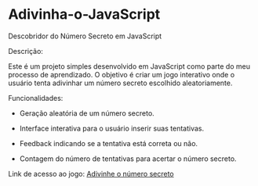 # Adivinha-o-JavaScript

Descobridor do Número Secreto em JavaScript

Descrição:

Este é um projeto simples desenvolvido em JavaScript como parte do meu processo de aprendizado. O objetivo é criar um jogo interativo onde o usuário tenta adivinhar um número secreto escolhido aleatoriamente.

Funcionalidades:

-  Geração aleatória de um número secreto.

-  Interface interativa para o usuário inserir suas tentativas.

-  Feedback indicando se a tentativa está correta ou não.

-  Contagem do número de tentativas para acertar o número secreto.

Link de acesso ao jogo:
[Adivinhe o número secreto](https://jogo-blush-nine.vercel.app/)

